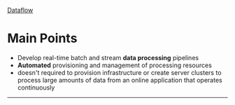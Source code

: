 [Dataflow](https://cloud.google.com/dataflow)

# Main Points

-   Develop real-time batch and stream **data processing** pipelines
-   **Automated** provisioning and management of processing resources
-   doesn't required to provision infrastructure or create server clusters to process large amounts of data from an online application that operates continuously

---
